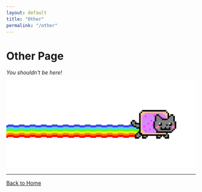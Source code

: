 ```yaml
---
layout: default
title: "Other"
permalink: "/other"
---
```


# Other Page

_You shouldn't be here!_


![Definitely not a GIF of Nyan Cat](assets/img/nyan-cat.gif)



---

[Back to Home](./)

